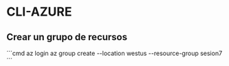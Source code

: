 # CLI-AZURE

## Crear un grupo de recursos
´´´cmd
az login
az group create --location westus --resource-group sesion7
´´´
